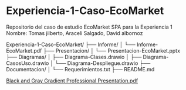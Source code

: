 # Experiencia-1-Caso-EcoMarket
Repositorio del caso de estudio EcoMarket SPA para la Experiencia 1 Nombre:  Tomas jilberto, Araceli Salgado, David albornoz

Experiencia-1-Caso-EcoMarket/
├── Informe/
│   └── Informe-EcoMarket.pdf
├── Presentacion/
│   └── Presentacion-EcoMarket.pptx
├── Diagramas/
│   ├── Diagrama-Clases.drawio
│   ├── Diagrama-CasosUso.drawio
│   └── Diagrama-Despliegue.drawio
├── Documentacion/
│   └── Requerimientos.txt
├── README.md



[Black and Gray Gradient Professional Presentation.pdf](https://github.com/user-attachments/files/19625417/Black.and.Gray.Gradient.Professional.Presentation.pdf)
